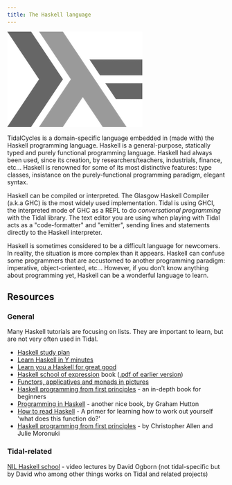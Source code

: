 ```yaml
---
title: The Haskell language
---
```


![haskell](./assets/haskellicon.png)

TidalCycles is a domain-specific language embedded in (made with) the Haskell programming language. Haskell is a general-purpose, statically typed and purely functional programming language. Haskell had always been used, since its creation, by researchers/teachers, industrials, finance, etc... Haskell is renowned for some of its most distinctive features: type classes, insistance on the purely-functional programming paradigm, elegant syntax. 

Haskell can be compiled or interpreted. The Glasgow Haskell Compiler (a.k.a GHC) is the most widely used implementation. Tidal is using GHCI, the interpreted mode of GHC as a REPL to do *conversational programming* with the Tidal library. The text editor you are using when playing with Tidal acts as a "code-formatter" and "emitter", sending lines and statements directly to the Haskell interpreter.

Haskell is sometimes considered to be a difficult language for newcomers. In reality, the situation is more complex than it appears. Haskell can confuse some programmers that are accustomed to another programming paradigm: imperative, object-oriented, etc... However, if you don't know anything about programming yet, Haskell can be a wonderful language to learn.


## Resources

### General

Many Haskell tutorials are focusing on lists. They are important to learn, but are not very often used in Tidal.

* [Haskell study plan](https://github.com/soupi/haskell-study-plan/blob/master/README.org)
* [Learn Haskell in Y minutes](https://learnxinyminutes.com/docs/haskell/)
* [Learn you a Haskell for great good](http://learnyouahaskell.com/)
* [Haskell school of expression](http://euterpea.com/haskell-school-of-music/) book ([.pdf of earlier version](http://haskell.cs.yale.edu/wp-content/uploads/2015/03/HSoM.pdf))
* [Functors, applicatives and monads in pictures](http://adit.io/posts/2013-04-17-functors,_applicatives,_and_monads_in_pictures.html)
* [Haskell programming from first principles](http://haskellbook.com/) - an in-depth book for beginners
* [Programming in Haskell](http://www.cs.nott.ac.uk/~pszgmh/pih.html) - another nice book, by Graham Hutton
* [How to read Haskell](https://wiki.haskell.org/How_to_read_Haskell) - A primer for learning how to work out yourself 'what does this function do?'
* [Haskell programming from first principles](http://haskellbook.com/) - by Christopher Allen and Julie Moronuki

### Tidal-related

[NIL Haskell school](https://www.youtube.com/watch?v=kGbelVBCWDk&list=PLyEzdf4cdMMHGqVnAzLV8eDXn6Ajj46JA) - video lectures by David Ogborn (not tidal-specific but by David who among other things works on Tidal and related projects)


